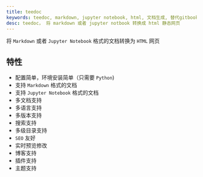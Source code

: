 ```yaml
---
title: teedoc
keywords: teedoc, markdown, jupyter notebook, html, 文档生成, 替代gitbook, 网站生成, 静态网站
desc: teedoc， 将 markdown 或者 jupyter notbook 转换成 html 静态网页
---
```



将 `Markdown` 或者 `Jupyter Notebook` 格式的文档转换为 `HTML` 网页


## 特性

* 配置简单，环境安装简单（只需要 `Python`)
* 支持 `Markdown` 格式的文档
* 支持 `Jupyter Notebook` 格式的文档
* 多文档支持
* 多语言支持
* 多版本支持
* 搜索支持
* 多级目录支持
* `SEO` 友好
* 实时预览修改
* 博客支持
* 插件支持
* 主题支持


